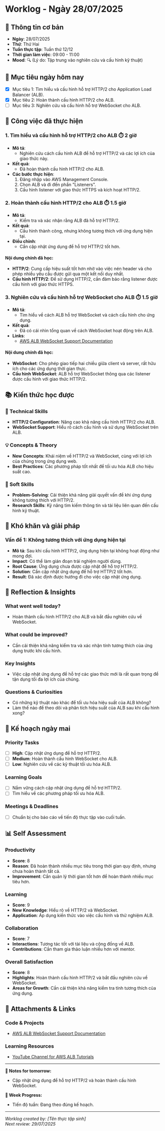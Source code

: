 # Worklog - Ngày 28/07/2025

## 📅 Thông tin cơ bản
- **Ngày**: 28/07/2025
- **Thứ**: Thứ Hai
- **Tuần thực tập**: Tuần thứ 12/12
- **Thời gian làm việc**: 09:00 - 11:00
- **Mood**: 🔍 (Lý do: Tập trung vào nghiên cứu và cấu hình kỹ thuật)

## 🎯 Mục tiêu ngày hôm nay
- [x] Mục tiêu 1: Tìm hiểu và cấu hình hỗ trợ HTTP/2 cho Application Load Balancer (ALB).
- [x] Mục tiêu 2: Hoàn thành cấu hình HTTP/2 cho ALB.
- [ ] Mục tiêu 3: Nghiên cứu và cấu hình hỗ trợ WebSocket cho ALB.

## 💼 Công việc đã thực hiện

### 1. Tìm hiểu và cấu hình hỗ trợ HTTP/2 cho ALB ⏱️ 2 giờ
- **Mô tả**: 
  - Nghiên cứu cách cấu hình ALB để hỗ trợ HTTP/2 và các lợi ích của giao thức này.
- **Kết quả**: 
  - Đã hoàn thành cấu hình HTTP/2 cho ALB.
- **Các bước thực hiện**:
  1. Đăng nhập vào AWS Management Console.
  2. Chọn ALB và đi đến phần "Listeners".
  3. Cấu hình listener với giao thức HTTPS và kích hoạt HTTP/2.

### 2. Hoàn thành cấu hình HTTP/2 cho ALB ⏱️ 1.5 giờ
- **Mô tả**: 
  - Kiểm tra và xác nhận rằng ALB đã hỗ trợ HTTP/2.
- **Kết quả**: 
  - Cấu hình thành công, nhưng không tương thích với ứng dụng hiện tại.
- **Điều chỉnh**: 
  - Cần cập nhật ứng dụng để hỗ trợ HTTP/2 tốt hơn.

#### Nội dung chính đã học:
- **HTTP/2**: Cung cấp hiệu suất tốt hơn nhờ vào việc nén header và cho phép nhiều yêu cầu được gửi qua một kết nối duy nhất.
- **Cấu hình HTTP/2**: Để sử dụng HTTP/2, cần đảm bảo rằng listener được cấu hình với giao thức HTTPS.

### 3. Nghiên cứu và cấu hình hỗ trợ WebSocket cho ALB ⏱️ 1.5 giờ
- **Mô tả**: 
  - Tìm hiểu về cách ALB hỗ trợ WebSocket và cách cấu hình cho ứng dụng.
- **Kết quả**: 
  - Đã có cái nhìn tổng quan về cách WebSocket hoạt động trên ALB.
- **Links**: 
  - [AWS ALB WebSocket Support Documentation](https://docs.aws.amazon.com/elasticloadbalancing/latest/application/load-balancer-websockets.html)

#### Nội dung chính đã học:
- **WebSocket**: Cho phép giao tiếp hai chiều giữa client và server, rất hữu ích cho các ứng dụng thời gian thực.
- **Cấu hình WebSocket**: ALB hỗ trợ WebSocket thông qua các listener được cấu hình với giao thức HTTP/2.

## 📚 Kiến thức học được

### 🔧 Technical Skills
- **HTTP/2 Configuration**: Nâng cao khả năng cấu hình HTTP/2 cho ALB.
- **WebSocket Support**: Hiểu rõ cách cấu hình và sử dụng WebSocket trên ALB.

### 💡 Concepts & Theory
- **New Concepts**: Khái niệm về HTTP/2 và WebSocket, cùng với lợi ích của chúng trong ứng dụng web.
- **Best Practices**: Các phương pháp tốt nhất để tối ưu hóa ALB cho hiệu suất cao.

### 🤝 Soft Skills
- **Problem-Solving**: Cải thiện khả năng giải quyết vấn đề khi ứng dụng không tương thích với HTTP/2.
- **Research Skills**: Kỹ năng tìm kiếm thông tin và tài liệu liên quan đến cấu hình kỹ thuật.

## 🚧 Khó khăn và giải pháp

### Vấn đề 1: Không tương thích với ứng dụng hiện tại
- **Mô tả**: Sau khi cấu hình HTTP/2, ứng dụng hiện tại không hoạt động như mong đợi.
- **Impact**: Có thể làm gián đoạn trải nghiệm người dùng.
- **Root Cause**: Ứng dụng chưa được cập nhật để hỗ trợ HTTP/2.
- **Solution**: Cần cập nhật ứng dụng để hỗ trợ HTTP/2 tốt hơn.
- **Result**: Đã xác định được hướng đi cho việc cập nhật ứng dụng.

## 🤔 Reflection & Insights

### What went well today?
- Hoàn thành cấu hình HTTP/2 cho ALB và bắt đầu nghiên cứu về WebSocket.

### What could be improved?
- Cần cải thiện khả năng kiểm tra và xác nhận tính tương thích của ứng dụng trước khi cấu hình.

### Key Insights
- Việc cập nhật ứng dụng để hỗ trợ các giao thức mới là rất quan trọng để tận dụng tối đa lợi ích của chúng.

### Questions & Curiosities
- Có những kỹ thuật nào khác để tối ưu hóa hiệu suất của ALB không?
- Làm thế nào để theo dõi và phân tích hiệu suất của ALB sau khi cấu hình xong?

## 📅 Kế hoạch ngày mai

### Priority Tasks
- [ ] **High**: Cập nhật ứng dụng để hỗ trợ HTTP/2.
- [ ] **Medium**: Hoàn thành cấu hình WebSocket cho ALB.
- [ ] **Low**: Nghiên cứu về các kỹ thuật tối ưu hóa ALB.

### Learning Goals
- [ ] Nắm vững cách cập nhật ứng dụng để hỗ trợ HTTP/2.
- [ ] Tìm hiểu về các phương pháp tối ưu hóa ALB.

### Meetings & Deadlines
- [ ] Chuẩn bị cho báo cáo về tiến độ thực tập vào cuối tuần.

## 📊 Self Assessment

### Productivity
- **Score**: 8
- **Reason**: Đã hoàn thành nhiều mục tiêu trong thời gian quy định, nhưng chưa hoàn thành tất cả.
- **Improvement**: Cần quản lý thời gian tốt hơn để hoàn thành nhiều mục tiêu hơn.

### Learning
- **Score**: 9
- **New Knowledge**: Hiểu rõ về HTTP/2 và WebSocket.
- **Application**: Áp dụng kiến thức vào việc cấu hình và thử nghiệm ALB.

### Collaboration
- **Score**: 7
- **Interactions**: Tương tác tốt với tài liệu và cộng đồng về ALB.
- **Contributions**: Cần tham gia thảo luận nhiều hơn với mentor.

### Overall Satisfaction
- **Score**: 8
- **Highlights**: Hoàn thành cấu hình HTTP/2 và bắt đầu nghiên cứu về WebSocket.
- **Areas for Growth**: Cần cải thiện khả năng kiểm tra tính tương thích của ứng dụng.

## 📎 Attachments & Links

### Code & Projects
- [AWS ALB WebSocket Support Documentation](https://docs.aws.amazon.com/elasticloadbalancing/latest/application/load-balancer-websockets.html)

### Learning Resources
- [YouTube Channel for AWS ALB Tutorials](https://www.youtube.com/results?search_query=aws+alb+tutorials)

---

**📝 Notes for tomorrow:**
- Cập nhật ứng dụng để hỗ trợ HTTP/2 và hoàn thành cấu hình WebSocket.

**🎯 Week Progress:**
- Tiến độ tuần: Đang theo đúng kế hoạch.

---
*Worklog created by: [Tên thực tập sinh]*  
*Next review: 29/07/2025*
